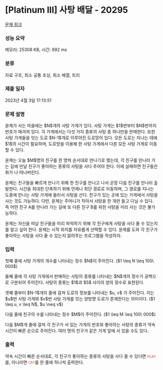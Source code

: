 # [Platinum III] 사탕 배달 - 20295 

[문제 링크](https://www.acmicpc.net/problem/20295) 

### 성능 요약

메모리: 25308 KB, 시간: 992 ms

### 분류

자료 구조, 최소 공통 조상, 희소 배열, 트리

### 제출 일자

2023년 4월 3일 17:13:51

### 문제 설명

<p>윤제가 사는 마을에는 $N$개의 사탕 가게가 있다. 사탕 가게는 $1$번부터 $N$번까지 번호가 매겨져 있다. 각 가게에서는 다섯 가지 종류의 사탕 중 하나만을 판매한다. 또한 사탕 가게들을 잇는 도로 $N-1$개로 이루어진 도로망이 있다. 모든 도로는 지나는 데에 $1$의 시간이 필요하며, 도로망을 이용해 한 사탕 가게에서 다른 모든 사탕 가게로 이동할 수 있다.</p>

<p>윤제는 오늘 $M$명의 친구를 한 명씩 순서대로 만나기로 했는데, 각 친구를 만나러 가는 길에 만날 친구가 좋아하는 종류의 사탕을 사다 주어야 한다. 이에 실패하면 친구들은 화가 나 떠나버린다.</p>

<p>윤제는 친구들을 빠르게 만나기 위해 한 친구를 만나고 나서 곧장 다음 친구를 만나러 출발한다. 시간을 최대한 단축하기 위해 언제나 최단 경로로 이동하며, 그 경로를 지나는 도중에 만나는 사탕 가게에 들러서 사탕을 산다. 친구가 있는 곳에 있는 가게에서 사탕을 사는 것도 가능하다. 다만, 윤제는 주머니가 작아서 사탕을 한 개만 들고 다닐 수 있다. 즉 어떤 친구 A를 만나러 가는 길에 또 다른 친구 B를 위한 사탕을 미리 사는 것은 불가능하다.</p>

<p>윤제는 자신을 떠날 친구들을 미리 파악하기 위해 각 친구에게 사탕을 사다 줄 수 있는지를 알고 싶어 한다. 윤제는 시작 위치를 자유롭게 선택할 수 있다. 윤제를 도와 각 친구가 좋아하는 사탕을 사다 줄 수 있는지 알려주는 프로그램을 작성하자.</p>

### 입력 

 <p>첫째 줄에 사탕 가게의 개수를 나타내는 정수 $N$이 주어진다. ($1 \leq N \leq 100\ 000$)</p>

<p>둘째 줄에 각 사탕 가게에서 판매하는 사탕의 종류를 나타내는 $N$개의 정수가 공백으로 구분되어 주어진다. 사탕의 종류는 $1$과 $5$ 사이의 양의 정수로 표현된다.</p>

<p>셋째 줄부터 $N-1$개의 줄에 걸쳐 도로의 정보를 나타내는 $u, v$ 가 주어진다. 이는 $u$번 사탕 가게와 $v$번 사탕 가게를 잇는 양방향 도로가 존재한다는 의미이다. ($1 \leq u, v \leq N$, $u \neq v$)</p>

<p>다음 줄에 친구의 수를 나타내는 정수 $M$이 주어진다. ($1 \leq M \leq 100\ 000$)</p>

<p>다음 $M$개 줄에 걸쳐 각 친구가 서 있는 가게의 번호와 좋아하는 사탕의 종류가 약속 시간이 빠른 순으로 주어진다. 여러 명의 친구가 같은 가게 앞에 서 있을 수도 있다.</p>

### 출력 

 <p>약속 시간이 빠른 순서대로, 각 친구가 좋아하는 종류의 사탕을 사다 줄 수 있다면 <span style="color:#e74c3c;"><code>PLAY</code></span>를, 아니라면 <span style="color:#e74c3c;"><code>CRY</code></span>를 한 줄에 하나씩 출력한다.</p>

